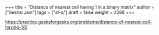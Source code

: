 +++
title = "Distance of nearest cell having 1 in a binary matrix"
author = ["Seshal Jain"]
tags = ["st-q"]
draft = false
weight = 2288
+++

<https://practice.geeksforgeeks.org/problems/distance-of-nearest-cell-having-1/0>

